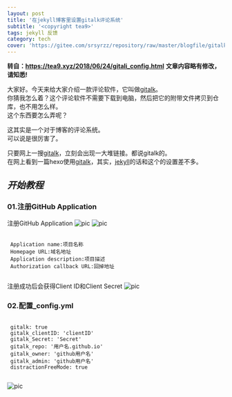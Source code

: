 ```yaml
---
layout: post
title: '在jekyll博客里设置gitalk评论系统'
subtitle: '<copyright tea9>'
tags: jekyll 反馈
category: tech
cover: 'https://gitee.com/srsyrzz/repository/raw/master/blogfile/gitalk/gitalk.svg'
---
```

**转自：https://tea9.xyz/2018/06/24/gitali_config.html**
**文章内容略有修改，请知悉!**

大家好。今天来给大家介绍一款评论软件，它叫做[gitalk](https://gitalk.github.io)。  
你猜我怎么着？这个评论软件不需要下载到电脑，然后把它的附带文件拷贝到仓库，也不用怎么样。  
这个东西要怎么弄呢？  
  
这其实是一个对于博客的评论系统。  
可以说是很厉害了。  
  
只要网上一搜[gitalk](https://gitalk.github.io)，立刻会出现一大堆链接。都说gitalk的。  
在网上看到一篇hexo使用[gitalk](https://gitalk.github.io)，其实，[jekyll](https://jekyllrb.com)的话和这个的设置差不多。  
  
*开始教程*
---
### 01.注册GitHub Application
注册GitHub Application
![pic](https://coding.net/u/tea9/p/image/git/raw/master/blog_img/07/01.png)
![pic](https://coding.net/u/tea9/p/image/git/raw/master/blog_img/07/01.png)
<pre>
 <code>
 Application name:项目名称  
 Homepage URL:域名地址  
 Application description:项目描述  
 Authorization callback URL:回掉地址  
 </code>
</pre>
注册成功后会获得Client ID和Client Secret
![pic](https://coding.net/u/tea9/p/image/git/raw/master/blog_img/07/02.png)

### 02.配置_config.yml
  
<pre>
 <code>
 gitalk: true
 gitalk_clientID: 'clientID'
 gitalk_Secret: 'Secret'
 gitalk_repo: '用户名.github.io'
 gitalk_owner: 'github用户名'
 gitalk_admin: 'github用户名'
 distractionFreeMode: true
 </code>
</pre>
![pic](https://coding.net/u/tea9/p/image/git/raw/master/blog_img/07/03.png)
